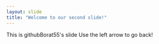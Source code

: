 ```yaml
---
layout: slide
title: "Welcome to our second slide!"
---
```


This is githubBorat55's slide
Use the left arrow to go back!
